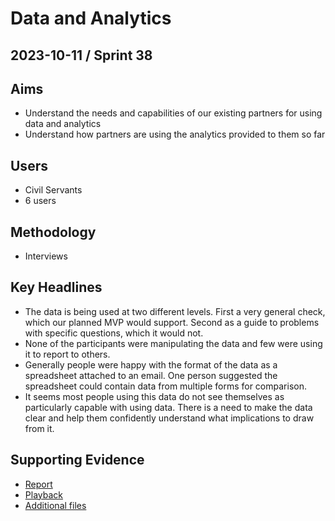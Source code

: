 # Data and Analytics

## 2023-10-11 / Sprint 38

## Aims
- Understand the needs and capabilities of our existing partners for using data and analytics
- Understand how partners are using the analytics provided to them so far

## Users
- Civil Servants
- 6 users

## Methodology
- Interviews

## Key Headlines 

- The data is being used at two different levels. First a very general check, which our planned MVP would support. Second as a guide to problems with specific questions, which it would not.
- None of the participants were manipulating the data and few were using it to report to others.
- Generally people were happy with the format of the data as a spreadsheet attached to an email. One person suggested the spreadsheet could contain data from multiple forms for comparison.
- It seems most people using this data do not see themselves as particularly capable with using data. There is a need to make the data clear and help them confidently understand what implications to draw from it.

## Supporting Evidence
- [Report](https://docs.google.com/presentation/d/1652cpRz963L3nWHxn1dhlV2WrPJM4g4VnBx4RQhjv_s/edit?usp=drive_link)
- [Playback](https://drive.google.com/file/d/1cKwbV6u9iV3EecFvHIfjsbYcBgHdDC6x/view?usp=drive_link)
- [Additional files](https://drive.google.com/drive/folders/1u3x3Sc7Gk6WSx3BbVxiu5TyUakuRwoKS)